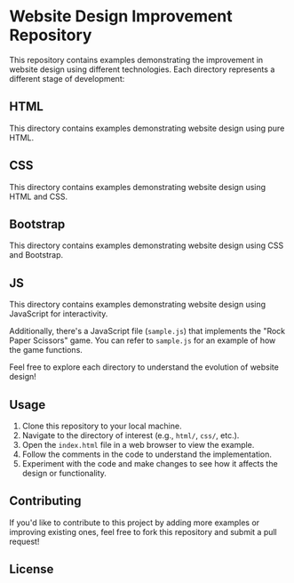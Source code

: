 # Website Design Improvement Repository

This repository contains examples demonstrating the improvement in website design using different technologies. Each directory represents a different stage of development:

## HTML

This directory contains examples demonstrating website design using pure HTML.

## CSS

This directory contains examples demonstrating website design using HTML and CSS.

## Bootstrap

This directory contains examples demonstrating website design using CSS and Bootstrap.

## JS

This directory contains examples demonstrating website design using JavaScript for interactivity.

Additionally, there's a JavaScript file (`sample.js`) that implements the "Rock Paper Scissors" game. You can refer to `sample.js` for an example of how the game functions.

Feel free to explore each directory to understand the evolution of website design!

## Usage

1. Clone this repository to your local machine.
2. Navigate to the directory of interest (e.g., `html/`, `css/`, etc.).
3. Open the `index.html` file in a web browser to view the example.
4. Follow the comments in the code to understand the implementation.
5. Experiment with the code and make changes to see how it affects the design or functionality.

## Contributing

If you'd like to contribute to this project by adding more examples or improving existing ones, feel free to fork this repository and submit a pull request!

## License
